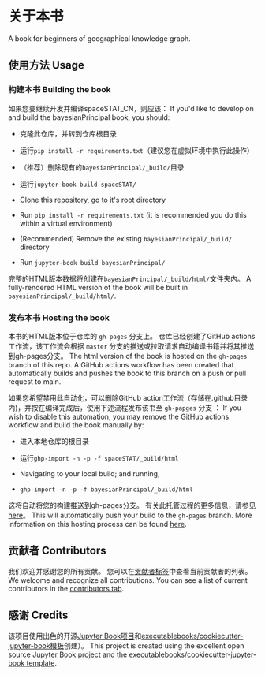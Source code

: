 # 关于本书

A book for beginners of geographical knowledge graph.

## 使用方法 Usage

### 构建本书 Building the book

如果您要继续开发并编译spaceSTAT_CN，则应该：
If you'd like to develop on and build the bayesianPrincipal book, you should:

- 克隆此仓库，并转到仓库根目录
- 运行`pip install -r requirements.txt`（建议您在虚拟环境中执行此操作）
- （推荐）删除现有的`bayesianPrincipal/_build/`目录
-  运行`jupyter-book build spaceSTAT/`


- Clone this repository, go to it's root directory
- Run `pip install -r requirements.txt` (it is recommended you do this within a virtual environment)
- (Recommended) Remove the existing `bayesianPrincipal/_build/` directory
- Run `jupyter-book build bayesianPrincipal/`

完整的HTML版本数据将创建在`bayesianPrincipal/_build/html/`文件夹内。
A fully-rendered HTML version of the book will be built in `bayesianPrincipal/_build/html/`.

### 发布本书 Hosting the book

本书的HTML版本位于仓库的 `gh-pages` 分支上。 仓库已经创建了GitHub actions工作流，该工作流会根据 `master` 分支的推送或拉取请求自动编译书籍并将其推送到gh-pages分支。
The html version of the book is hosted on the `gh-pages` branch of this repo. A GitHub actions workflow has been created that automatically builds and pushes the book to this branch on a push or pull request to main.

如果您希望禁用此自动化，可以删除GitHub action工作流（存储在.github目录内)，并按在编译完成后，使用下述流程发布该书至 `gh-papges` 分支 ：
If you wish to disable this automation, you may remove the GitHub actions workflow and build the book manually by:

- 进入本地仓库的根目录 
- 运行`ghp-import -n -p -f spaceSTAT/_build/html`
  
- Navigating to your local build; and running,
- `ghp-import -n -p -f bayesianPrincipal/_build/html`

这将自动将您的构建推送到gh-pages分支。 有关此托管过程的更多信息，请参见[here](https://jupyterbook.org/publish/gh-pages.html#manually-host-your-book-with-github-pages)。
This will automatically push your build to the `gh-pages` branch. More information on this hosting process can be found [here](https://jupyterbook.org/publish/gh-pages.html#manually-host-your-book-with-github-pages).

## 贡献者 Contributors

我们欢迎并感谢您的所有贡献。 您可以在[贡献者标签](https://github.com/xishansnow/bayesianPrincipal/graphs/contributors)中查看当前贡献者的列表。
We welcome and recognize all contributions. You can see a list of current contributors in the [contributors tab](https://github.com/xishansnow/bayesianPrincipal/graphs/contributors).

## 感谢 Credits

该项目使用出色的开源[Jupyter Book项目](https://jupyterbook.org/)和[executablebooks/cookiecutter-jupyter-book模板](https://github.com/executablebooks/cookiecutter-jupyter)创建）。
This project is created using the excellent open source [Jupyter Book project](https://jupyterbook.org/) and the [executablebooks/cookiecutter-jupyter-book template](https://github.com/executablebooks/cookiecutter-jupyter-book).